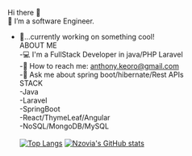 Hi there 👋<br/>
👀 I’m a software Engineer.<br/>
- 🌱...currently working on something cool!<br/>
ABOUT ME<br/>
-💻 I'm a FullStack Developer in java/PHP Laravel<br/>
-📧 How to reach me: anthony.keoro@gmail.com<br/>
-💬 Ask me about spring boot/hibernate/Rest APIs<br/>
STACK<br/>
-Java<br/>
-Laravel<br/>
-SpringBoot<br/>
-React/ThymeLeaf/Angular<br/>
-NoSQL/MongoDB/MySQL<br/><br>
[![Top Langs](https://github-readme-stats.vercel.app/api/top-langs/?username=Keoroanthony&show_icons=true&theme=darcula)](https://github.com/Keoroanthony/github-readme-stats)
[![Nzovia's GitHub stats](https://github-readme-stats.vercel.app/api?username=Keoroanthony&show_icons=true&theme=darcula)](https://github.com/Keoroanthony/github-readme-stats)
<!---
Keoroanthony/Keoroanthony is a ✨ special ✨ repository because its `README.md` (this file) appears on your GitHub profile.
You can click the Preview link to take a look at your changes.
--->
